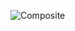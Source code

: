 ![Composite](https://github.com/Caboia/Bertoti/assets/111662298/caca3042-1111-486a-9d45-aeaacd234776)
